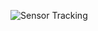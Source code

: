 ![Sensor Tracking](https://github.com/Brandon-SR/Sensores_R2/assets/132231023/113fbcb6-978a-4dd6-9a18-ee2c6aec8ca5)
